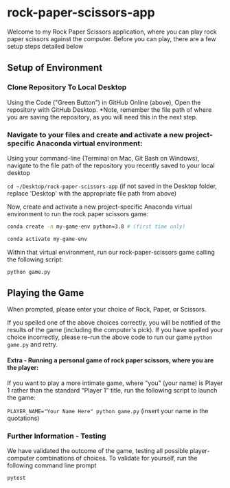 # rock-paper-scissors-app

Welcome to my Rock Paper Scissors application, where you can play rock paper scissors against the computer. Before you can play, there are a few setup steps detailed below 

## Setup of Environment

### Clone Repository To Local Desktop

Using the Code ("Green Button") in GitHub Online (above), Open the repository with GitHub Desktop.
*Note, remember the file path of where you are saving the repository, as you will need this in the next step.

### Navigate to your files and create and activate a new project-specific Anaconda virtual environment:

Using your command-line (Terminal on Mac, Git Bash on Windows), navigate to the file path of the repository you recently saved to your local desktop

`cd ~/Desktop/rock-paper-scissors-app` 
(if not saved in the Desktop folder, replace 'Desktop' with the appropriate file path from above)

Now, create and activate a new project-specific Anaconda virtual environment to run the rock paper scissors game:

```sh
conda create -n my-game-env python=3.8 # (first time only)

conda activate my-game-env
```

Within that virtual environment, run our rock-paper-scissors game calling the following script: 

`python game.py`

## Playing the Game

When prompted, please enter your choice of Rock, Paper, or Scissors.

If you spelled one of the above choices correctly, you will be notified of the results of the game (including the computer's pick). If you have spelled your choice incorrectly, please re-run the above code to run our game `python game.py` and retry. 

#### Extra - Running a personal game of rock paper scissors, where you are the player:

If you want to play a more intimate game, where "you" (your name) is Player 1 rather than the standard "Player 1" title, run the following script to launch the game: 

`PLAYER_NAME="Your Name Here" python game.py` (insert your name in the quotations)

### Further Information - Testing

We have validated the outcome of the game, testing all possible player-computer combinations of choices. To validate for yourself, run the following command line prompt

```sh
pytest
```

